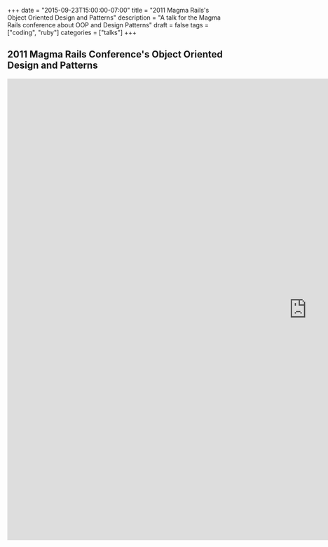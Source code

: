 +++
date = "2015-09-23T15:00:00-07:00"
title = "2011 Magma Rails's Object Oriented Design and Patterns"
description = "A talk for the Magma Rails conference about OOP and Design Patterns"
draft = false
tags = ["coding", "ruby"]
categories = ["talks"]
+++

## 2011 Magma Rails Conference's Object Oriented Design and Patterns

<iframe src="https://docs.google.com/presentation/d/1WIDoWHHUPJbKDEvzSIGpj8HDP7-j7UZjrEUnZqRqEyo/embed?start=false&loop=false&delayms=3000" frameborder="0" width="1365" height="1053" allowfullscreen="true" mozallowfullscreen="true" webkitallowfullscreen="true"></iframe>

